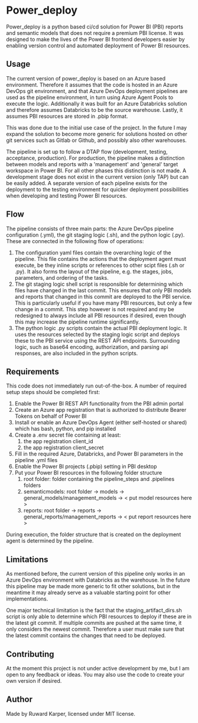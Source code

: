 # Power_deploy

Power_deploy is a python based ci/cd solution for Power BI (PBI) reports and semantic models that does not require a premium PBI license. It was designed to make the lives of the Power BI frontend developers easier by enabling version control and automated deployment of Power BI resources. 

## Usage

The current version of power_deploy is based on an Azure based environment. Therefore it assumes that the code is hosted in an Azure DevOps git environment, and that Azure DevOps deployment pipelines are used as the pipeline environment, in turn using Azure Agent Pools to execute the logic. Additionally it was built for an Azure Databricks solution and therefore assumes Databricks to be the source warehouse. Lastly, it assumes PBI resources are stored in .pbip format. 

This was done due to the initial use case of the project. In the future I may expand the solution to become more generic for solutions hosted on other git services such as Gitlab or Github, and possibly also other warehouses. 

The pipeline is set up to follow a DTAP flow (development, testing, acceptance, production). For production, the pipeline makes a distinction between models and reports with a 'management' and 'general' target workspace in Power BI. For all other phases this distinction is not made. A development stage does not exist in the current version (only TAP) but can be easily added. A separate version of each pipeline exists for the deployment to the testing environment for quicker deployment possibilities when developing and testing Power BI resources. 

## Flow

The pipeline consists of three main parts: the Azure DevOps pipeline configuration (.yml), the git staging logic (.sh), and the python logic (.py). These are connected in the following flow of operations: 
1. The configuration yaml files contain the overarching logic of the pipeline. This file contains the actions that the deployment agent must execute, be they inline scripts or references to other scipt files (.sh or .py). It also forms the layout of the pipeline, e.g. the stages, jobs, parameters, and ordering of the tasks. 
2. The git staging logic shell script is responsible for determining which files have changed in the last commit. This ensures that only PBI models and reports that changed in this commit are deployed to the PBI service. This is particularly useful if you have many PBI resources, but only a few change in a commit. This step however is not required and my be redesigned to always include all PBI resources if desired, even though this may increase the pipeline runtime significantly.
3. The python logic .py scripts contain the actual PBI deployment logic. It uses the resources selected by the staging logic script and deploys these to the PBI service using the REST API endpoints. Surrounding logic, such as base64 encoding, authorization, and parsing api responses, are also included in the python scripts. 

## Requirements 

This code does not immediately run out-of-the-box. A number of required setup steps should be completed first: 
1. Enable the Power BI REST API functionality from the PBI admin portal 
2. Create an Azure app registration that is authorized to distribute Bearer Tokens on behalf of Power BI 
3. Install or enable an Azure DevOps Agent (either self-hosted or shared) which has bash, python, and pip installed
4. Create a .env secret file containing at least:
    1. the app registration client_id 
    2. the app registration client_secret 
5. Fill in the required Azure, Databricks, and Power BI parameters in the pipeline .yml files
6. Enable the Power BI projects (.pbip) setting in PBI desktop 
7. Put your Power BI resources in the following folder structure
    1. root folder: folder containing the pipeline_steps and .pipelines folders
    2. semanticmodels: root folder -> models -> general_models/management_models -> < put model resources here > 
    3. reports: root folder -> reports -> general_reports/management_reports -> < put report resources here >

During execution, the folder structure that is created on the deployment agent is determined by the pipeline. 

## Limitations 

As mentioned before, the current version of this pipeline only works in an Azure DevOps environment with Databricks as the warehouse. In the future this pipeline may be made more generic to fit other solutions, but in the meantime it may already serve as a valuable starting point for other implementations. 

One major technical limitation is the fact that the staging_artifact_dirs.sh script is only able to determine which PBI resources to deploy if these are in the latest git commit. If multiple commits are pushed at the same time, it only considers the newest commit. Therefore a user must make sure that the latest commit contains the changes that need to be deployed. 

## Contributing 

At the moment this project is not under active development by me, but I am open to any feedback or ideas. You may also use the code to create your own version if desired. 

## Author 

Made by Ruward Karper, licensed under MIT license. 